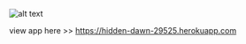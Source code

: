 


![alt text](https://raw.githubusercontent.com/username/projectname/branch/path/to/img.png)


view app here >> https://hidden-dawn-29525.herokuapp.com
